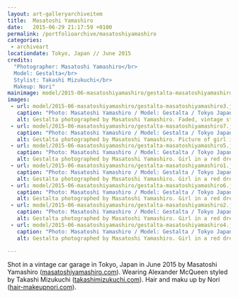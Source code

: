 ```yaml
---
layout: art-galleryarchiveitem
title:  Masatoshi Yamashiro
date:   2015-06-29 21:17:59 +0100
permalink: /portfolioarchive/masatoshiyamashiro
categories:
 - archiveart
locationdate: Tokyo, Japan // June 2015
credits:
  "Photographer: Masatoshi Yamashiro</br>
  Model: Gestalta</br>
  Stylist: Takashi Mizukuchi</br>
  Makeup: Nori"
mainimage: model/2015-06-masatoshiyamashiro/gestalta-masatoshiyamashiro3.jpg
images:
 - url: model/2015-06-masatoshiyamashiro/gestalta-masatoshiyamashiro3.jpg
   caption: "Photo: Masatoshi Yamashiro / Model: Gestalta / Tokyo Japan, June 2015"
   alt: Gestalta photographed by Masatoshi Yamashiro. Faded, vintage style picture of seated woman with undone shirt.
 - url: model/2015-06-masatoshiyamashiro/gestalta-masatoshiyamashiro7.jpg
   caption: "Photo: Masatoshi Yamashiro / Model: Gestalta / Tokyo Japan, June 2015"
   alt: Gestalta photographed by Masatoshi Yamashiro. Picture of girl in blue dress in a vintage style room.
 - url: model/2015-06-masatoshiyamashiro/gestalta-masatoshiyamashiro5.jpg
   caption: "Photo: Masatoshi Yamashiro / Model: Gestalta / Tokyo Japan, June 2015"
   alt: Gestalta photographed by Masatoshi Yamashiro. Girl in a red dress and red lipstick smoking a cigarette
 - url: model/2015-06-masatoshiyamashiro/gestalta-masatoshiyamashiro1.jpg
   caption: "Photo: Masatoshi Yamashiro / Model: Gestalta / Tokyo Japan, June 2015"
   alt: Gestalta photographed by Masatoshi Yamashiro. Girl in a red dress reclines in a Japanese garden
 - url: model/2015-06-masatoshiyamashiro/gestalta-masatoshiyamashiro6.jpg
   caption: "Photo: Masatoshi Yamashiro / Model: Gestalta / Tokyo Japan, June 2015"
   alt: Gestalta photographed by Masatoshi Yamashiro. Girl in a red dress reclines in a Japanese garden
 - url: model/2015-06-masatoshiyamashiro/gestalta-masatoshiyamashiro2.jpg
   caption: "Photo: Masatoshi Yamashiro / Model: Gestalta / Tokyo Japan, June 2015"
   alt: Gestalta photographed by Masatoshi Yamashiro. Girl in a red dress reclines in a Japanese garden
 - url: model/2015-06-masatoshiyamashiro/gestalta-masatoshiyamashiro4.jpg
   caption: "Photo: Masatoshi Yamashiro / Model: Gestalta / Tokyo Japan, June 2015"
   alt: Gestalta photographed by Masatoshi Yamashiro. Girl in a red dress reclines in a Japanese garden

---
```


Shot in a vintage car garage in Tokyo, Japan in June 2015 by Masatoshi Yamashiro (<a href="http://masatoshiyamshiro.com" target="blank">masatoshiyamashiro.com</a>). Wearing Alexander McQueen styled by Takashi Mizukuchi (<a href="http://takashimizukuchi.com" target="blank">takashimizukuchi.com</a>). Hair and maku up by Nori (<a href="http://hair-makeupnori.com" target="blank">hair-makeupnori.com</a>).
